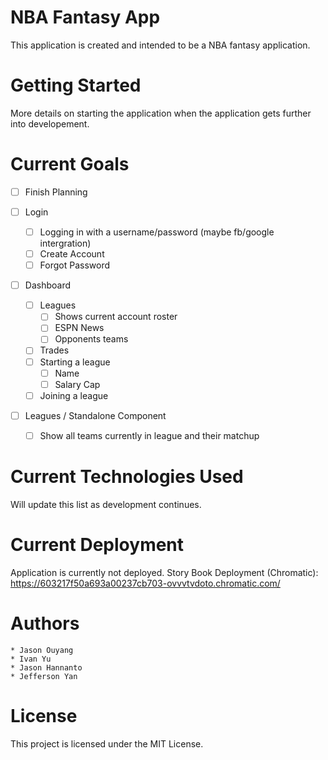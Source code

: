 # NBA Fantasy App
This application is created and intended to be a NBA fantasy application.

# Getting Started
More details on starting the application when the application gets further into developement.

# Current Goals
* [ ] Finish Planning

* [ ] Login
    * [ ] Logging in with a username/password (maybe fb/google intergration)
    * [ ] Create Account
    * [ ] Forgot Password

* [ ] Dashboard
    * [ ] Leagues
        * [ ] Shows current account roster
        * [ ] ESPN News
        * [ ] Opponents teams
    * [ ] Trades
    * [ ] Starting a league
        * [ ] Name
        * [ ] Salary Cap
    * [ ] Joining a league

* [ ] Leagues / Standalone Component
    * [ ] Show all teams currently in league and their matchup


# Current Technologies Used
Will update this list as development continues.

# Current Deployment
Application is currently not deployed.
Story Book Deployment (Chromatic): https://603217f50a693a00237cb703-ovvvtvdoto.chromatic.com/

# Authors
    * Jason Ouyang
    * Ivan Yu
    * Jason Hannanto
    * Jefferson Yan

# License
This project is licensed under the MIT License.